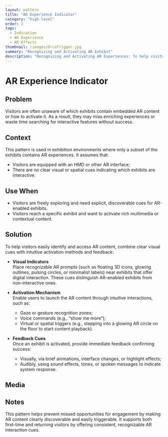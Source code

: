 ```yaml
---
layout: pattern
title: "AR Experience Indicator"
category: "high-level"
order: 2
tags:
  - Indication
  - AR Experience
  - AR Effects
thumbnail: /images/OrcaTrigger.jpg
summary: "Recognizing and Activating AR Exhibit"
description: "Recognizing and Activating AR Experiences: To help visitors easily identify and access AR content, combine clear visual cues with intuitive activation methods and feedback."
---
```




# AR Experience Indicator

## Problem
Visitors are often unaware of which exhibits contain embedded AR content or how to activate it. As a result, they may miss enriching experiences or waste time searching for interactive features without success.

## Context 
This pattern is used in exhibition environments where only a subset of the exhibits contains AR experiences. It assumes that:
- Visitors are equipped with an HMD or other AR interface;
- There are no clear visual or spatial cues indicating which exhibits are interactive.

## Use When
- Visitors are freely exploring and need explicit, discoverable cues for AR-enabled exhibits.
- Visitors reach a specific exhibit and want to activate rich multimedia or contextual content.

## Solution  
To help visitors easily identify and access AR content, combine clear visual cues with intuitive activation methods and feedback:

- **Visual Indicators**  
  Place recognizable AR prompts (such as floating 3D icons, glowing outlines, pulsing circles, or minimalist labels) near exhibits that offer digital interaction. These cues distinguish AR-enabled exhibits from non-interactive ones.

- **Activation Mechanism**  
  Enable users to launch the AR content through intuitive interactions, such as:
  - Gaze or gesture recognition zones;
  - Voice commands (e.g., “show me more”);
  - Virtual or spatial triggers (e.g., stepping into a glowing AR circle on the floor to start content playback).

- **Feedback Cues**  
  Once an exhibit is activated, provide immediate feedback confirming success:
  - Visually, via brief animations, interface changes, or highlight effects;
  - Audibly, using sound effects, tones, or spoken messages to indicate system response.

## Media 


## Notes 
This pattern helps prevent missed opportunities for engagement by making AR content clearly discoverable and easily triggerable. It supports both first-time and returning visitors by offering consistent, recognizable AR interaction cues.
